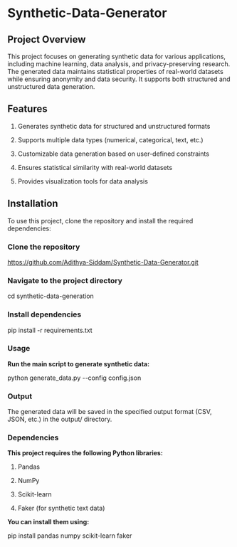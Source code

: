 # Synthetic-Data-Generator

## Project Overview

This project focuses on generating synthetic data for various applications, including machine learning, data analysis, and privacy-preserving research. The generated data maintains statistical properties of real-world datasets while ensuring anonymity and data security. It supports both structured and unstructured data generation.

## Features

1. Generates synthetic data for structured and unstructured formats

2. Supports multiple data types (numerical, categorical, text, etc.)

3. Customizable data generation based on user-defined constraints

4. Ensures statistical similarity with real-world datasets

5. Provides visualization tools for data analysis

## Installation

To use this project, clone the repository and install the required dependencies:
### Clone the repository
https://github.com/Adithya-Siddam/Synthetic-Data-Generator.git
### Navigate to the project directory
cd synthetic-data-generation

### Install dependencies
pip install -r requirements.txt

### Usage
**Run the main script to generate synthetic data:**

python generate_data.py --config config.json


### Output

The generated data will be saved in the specified output format (CSV, JSON, etc.) in the output/ directory.

### Dependencies

**This project requires the following Python libraries:**

1. Pandas

2. NumPy

3. Scikit-learn

4. Faker (for synthetic text data)

**You can install them using:**

pip install pandas numpy scikit-learn faker
